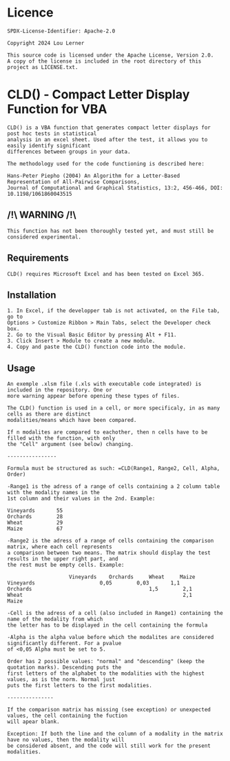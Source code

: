 # Licence

    SPDX-License-Identifier: Apache-2.0
    
    Copyright 2024 Lou Lerner
    
    This source code is licensed under the Apache License, Version 2.0.
    A copy of the license is included in the root directory of this project as LICENSE.txt.

# CLD() - Compact Letter Display Function for VBA

    CLD() is a VBA function that generates compact letter displays for post hoc tests in statistical
    analysis in an excel sheet. Used after the test, it allows you to easily identify significant
    differences between groups in your data.

    The methodology used for the code functioning is described here:

    Hans-Peter Piepho (2004) An Algorithm for a Letter-Based Representation of All-Pairwise Comparisons,
    Journal of Computational and Graphical Statistics, 13:2, 456-466, DOI: 10.1198/1061860043515 

## /!\ WARNING /!\

    This function has not been thoroughly tested yet, and must still be considered experimental.

## Requirements

    CLD() requires Microsoft Excel and has been tested on Excel 365.

## Installation

    1. In Excel, if the developper tab is not activated, on the File tab, go to
    Options > Customize Ribbon > Main Tabs, select the Developer check box.
    2. Go to the Visual Basic Editor by pressing Alt + F11.
    3. Click Insert > Module to create a new module.
    4. Copy and paste the CLD() function code into the module.

## Usage

    An exemple .xlsm file (.xls with executable code integrated) is included in the repository. One or
    more warning appear before opening these types of files.

    The CLD() function is used in a cell, or more specificaly, in as many cells as there are distinct
    modalities/means which have been compared.

    If n modalites are compared to eachother, then n cells have to be filled with the function, with only
    the "Cell" argument (see below) changing.

    ----------------

    Formula must be structured as such: =CLD(Range1, Range2, Cell, Alpha, Order)

    -Range1 is the adress of a range of cells containing a 2 column table with the modality names in the
    1st column and their values in the 2nd. Example:

    Vineyards       55
    Orchards        28
    Wheat           29
    Maize           67

    -Range2 is the adress of a range of cells containing the comparison matrix, where each cell represents
    a comparison between two means. The matrix should display the test results in the upper right part, and
    the rest must be empty cells. Example:

                        Vineyards    Orchards     Wheat     Maize	
    Vineyards	                  0,05        0,03       1,1
    Orchards                                      1,5        2,1
    Wheat                                                    2,1
    Maize

    -Cell is the adress of a cell (also included in Range1) containing the name of the modality from which
    the letter has to be displayed in the cell containing the formula
            
    -Alpha is the alpha value before which the modalites are considered significantly different. For a pvalue
    of <0,05 Alpha must be set to 5.

    Order has 2 possible values: "normal" and "descending" (keep the quotation marks). Descending puts the
    first letters of the alphabet to the modalities with the highest values, as is the norm. Normal just
    puts the first letters to the first modalities.

    ---------------

    If the comparison matrix has missing (see exception) or unexpected values, the cell containing the fuction
    will apear blank.

    Exception: If both the line and the column of a modality in the matrix have no values, then the modality will
    be considered absent, and the code will still work for the present modalities.
